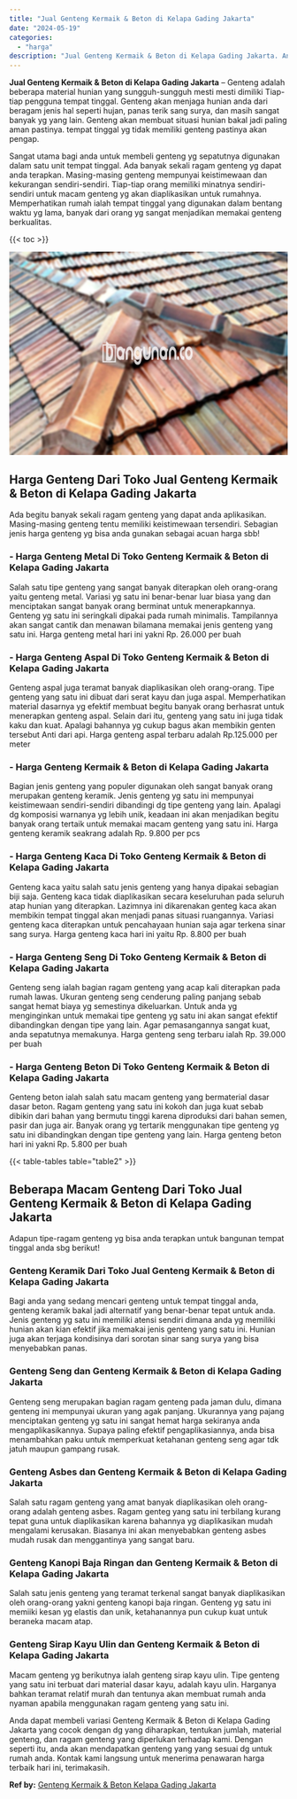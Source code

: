 ```yaml
---
title: "Jual Genteng Kermaik & Beton di Kelapa Gading Jakarta"
date: "2024-05-19"
categories: 
  - "harga"
description: "Jual Genteng Kermaik & Beton di Kelapa Gading Jakarta. Anda dapat membeli variasi Genteng Kermaik & Beton di Kelapa Gading Jakarta yang cocok dengan dg yang..."
---
```


**Jual Genteng Kermaik & Beton di Kelapa Gading Jakarta** – Genteng adalah beberapa material hunian yang sungguh-sungguh mesti mesti dimiliki Tiap-tiap pengguna tempat tinggal. Genteng akan menjaga hunian anda dari beragam jenis hal seperti hujan, panas terik sang surya, dan masih sangat banyak yg yang lain. Genteng akan membuat situasi hunian bakal jadi paling aman pastinya. tempat tinggal yg tidak memiliki genteng pastinya akan pengap.

Sangat utama bagi anda untuk membeli genteng yg sepatutnya digunakan dalam satu unit tempat tinggal. Ada banyak sekali ragam genteng yg dapat anda terapkan. Masing-masing genteng mempunyai keistimewaan dan kekurangan sendiri-sendiri. Tiap-tiap orang memiliki minatnya sendiri-sendiri untuk macam genteng yg akan diaplikasikan untuk rumahnya. Memperhatikan rumah ialah tempat tinggal yang digunakan dalam bentang waktu yg lama, banyak dari orang yg sangat menjadikan memakai genteng berkualitas.

{{< toc >}}

![Jual Genteng Kermaik & Beton di Kelapa Gading Jakarta](/images/genteng-minimalis-murah28.png)

## Harga Genteng Dari Toko Jual Genteng Kermaik & Beton di Kelapa Gading Jakarta

Ada begitu banyak sekali ragam genteng yang dapat anda aplikasikan. Masing-masing genteng tentu memiliki keistimewaan tersendiri. Sebagian jenis harga genteng yg bisa anda gunakan sebagai acuan harga sbb!

### \- Harga Genteng Metal Di Toko Genteng Kermaik & Beton di Kelapa Gading Jakarta

Salah satu tipe genteng yang sangat banyak diterapkan oleh orang-orang yaitu genteng metal. Variasi yg satu ini benar-benar luar biasa yang dan menciptakan sangat banyak orang berminat untuk menerapkannya. Genteng yg satu ini seringkali dipakai pada rumah minimalis. Tampilannya akan sangat cantik dan menawan bilamana memakai jenis genteng yang satu ini. Harga genteng metal hari ini yakni Rp. 26.000 per buah

### \- Harga Genteng Aspal Di Toko Genteng Kermaik & Beton di Kelapa Gading Jakarta

Genteng aspal juga teramat banyak diaplikasikan oleh orang-orang. Tipe genteng yang satu ini dibuat dari serat kayu dan juga aspal. Memperhatikan material dasarnya yg efektif membuat begitu banyak orang berhasrat untuk menerapkan genteng aspal. Selain dari itu, genteng yang satu ini juga tidak kaku dan kuat. Apalagi bahannya yg cukup bagus akan membikin genten tersebut Anti dari api. Harga genteng aspal terbaru adalah Rp.125.000 per meter

### \- Harga Genteng Kermaik & Beton di Kelapa Gading Jakarta

Bagian jenis genteng yang populer digunakan oleh sangat banyak orang merupakan genteng keramik. Jenis genteng yg satu ini mempunyai keistimewaan sendiri-sendiri dibandingi dg tipe genteng yang lain. Apalagi dg komposisi warnanya yg lebih unik, keadaan ini akan menjadikan begitu banyak orang tertaik untuk memakai macam genteng yang satu ini. Harga genteng keramik seakrang adalah Rp. 9.800 per pcs

### \- Harga Genteng Kaca Di Toko Genteng Kermaik & Beton di Kelapa Gading Jakarta

Genteng kaca yaitu salah satu jenis genteng yang hanya dipakai sebagian biji saja. Genteng kaca tidak diaplikasikan secara keseluruhan pada seluruh atap hunian yang diterapkan. Lazimnya ini dikarenakan genteg kaca akan membikin tempat tinggal akan menjadi panas situasi ruangannya. Variasi genteng kaca diterapkan untuk pencahayaan hunian saja agar terkena sinar sang surya. Harga genteng kaca hari ini yaitu Rp. 8.800 per buah

### \- Harga Genteng Seng Di Toko Genteng Kermaik & Beton di Kelapa Gading Jakarta

Genteng seng ialah bagian ragam genteng yang acap kali diterapkan pada rumah lawas. Ukuran genteng seng cenderung paling panjang sebab sangat hemat biaya yg semestinya dikeluarkan. Untuk anda yg menginginkan untuk memakai tipe genteng yg satu ini akan sangat efektif dibandingkan dengan tipe yang lain. Agar pemasangannya sangat kuat, anda sepatutnya memakunya. Harga genteng seng terbaru ialah Rp. 39.000 per buah

### \- Harga Genteng Beton Di Toko Genteng Kermaik & Beton di Kelapa Gading Jakarta

Genteng beton ialah salah satu macam genteng yang bermaterial dasar dasar beton. Ragam genteng yang satu ini kokoh dan juga kuat sebab dibikin dari bahan yang bermutu tinggi karena diproduksi dari bahan semen, pasir dan juga air. Banyak orang yg tertarik menggunakan tipe genteng yg satu ini dibandingkan dengan tipe genteng yang lain. Harga genteng beton hari ini yakni Rp. 5.800 per buah

{{< table-tables table="table2" >}}

## Beberapa Macam Genteng Dari Toko Jual Genteng Kermaik & Beton di Kelapa Gading Jakarta

Adapun tipe-ragam genteng yg bisa anda terapkan untuk bangunan tempat tinggal anda sbg berikut!

### Genteng Keramik Dari Toko Jual Genteng Kermaik & Beton di Kelapa Gading Jakarta

Bagi anda yang sedang mencari genteng untuk tempat tinggal anda, genteng keramik bakal jadi alternatif yang benar-benar tepat untuk anda. Jenis genteng yg satu ini memiliki atensi sendiri dimana anda yg memiliki hunian akan kian efektif jika memakai jenis genteng yang satu ini. Hunian juga akan terjaga kondisinya dari sorotan sinar sang surya yang bisa menyebabkan panas.

### Genteng Seng dan Genteng Kermaik & Beton di Kelapa Gading Jakarta

Genteng seng merupakan bagian ragam genteng pada jaman dulu, dimana genteng ini mempunyai ukuran yang agak panjang. Ukurannya yang pajang menciptakan genteng yg satu ini sangat hemat harga sekiranya anda mengaplikasikannya. Supaya paling efektif pengaplikasiannya, anda bisa menambahkan paku untuk memperkuat ketahanan genteng seng agar tdk jatuh maupun gampang rusak.

### Genteng Asbes dan Genteng Kermaik & Beton di Kelapa Gading Jakarta

Salah satu ragam genteng yang amat banyak diaplikasikan oleh orang-orang adalah genteng asbes. Ragam genteg yang satu ini terbilang kurang tepat guna untuk diaplikasikan karena bahannya yg diaplikasikan mudah mengalami kerusakan. Biasanya ini akan menyebabkan genteng asbes mudah rusak dan menggantinya yang sangat baru.

### Genteng Kanopi Baja Ringan dan Genteng Kermaik & Beton di Kelapa Gading Jakarta

Salah satu jenis genteng yang teramat terkenal sangat banyak diaplikasikan oleh orang-orang yakni genteng kanopi baja ringan. Genteng yg satu ini memiiki kesan yg elastis dan unik, ketahanannya pun cukup kuat untuk beraneka macam atap.

### Genteng Sirap Kayu Ulin dan Genteng Kermaik & Beton di Kelapa Gading Jakarta

Macam genteng yg berikutnya ialah genteng sirap kayu ulin. Tipe genteng yang satu ini terbuat dari material dasar kayu, adalah kayu ulin. Harganya bahkan teramat relatif murah dan tentunya akan membuat rumah anda nyaman apabila menggunakan ragam genteng yang satu ini.

Anda dapat membeli variasi Genteng Kermaik & Beton di Kelapa Gading Jakarta yang cocok dengan dg yang diharapkan, tentukan jumlah, material genteng, dan ragam genteng yang diperlukan terhadap kami. Dengan seperti itu, anda akan mendapatkan genteng yang yang sesuai dg untuk rumah anda. Kontak kami langsung untuk menerima penawaran harga terbaik hari ini, terimakasih.

**Ref by:**  [Genteng Kermaik & Beton  Kelapa Gading Jakarta](https://id.wikipedia.org/wiki/Genteng)
